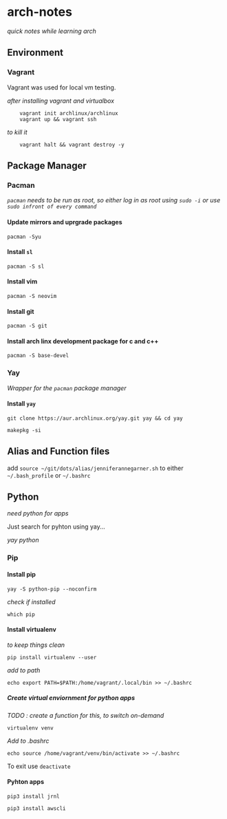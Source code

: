 # arch-notes

_quick notes while learning arch_

## Environment

### Vagrant

Vagrant was used for local vm testing.

_after installing vagrant and virtualbox_

		vagrant init archlinux/archlinux
		vagrant up && vagrant ssh

_to kill it_

		vagrant halt && vagrant destroy -y


## Package Manager

### Pacman 

_`pacman` needs to be run as root, so either log in as root using `sudo -i` or use `sudo infront of every command`_

#### Update mirrors and uprgrade packages
`pacman -Syu`

#### Install `sl`
`pacman -S sl`

#### Install vim

`pacman -S neovim`

#### Install git
`pacman -S git`

#### Install arch linx development package for c and c++
`pacman -S base-devel`

### Yay

_Wrapper for the `pacman` package manager_

#### Install `yay`

`git clone https://aur.archlinux.org/yay.git yay && cd yay`

`makepkg -si`

## Alias and Function files

add `source ~/git/dots/alias/jenniferannegarner.sh` to either `~/.bash_profile` or `~/.bashrc`

## Python

_need python for apps_

Just search for pyhton using yay...

_yay python_

### Pip

#### Install pip

`yay -S python-pip --noconfirm`

_check if installed_

`which pip`

#### Install virtualenv

_to keep things clean_

`pip install virtualenv --user`

_add to path_

`echo export PATH=$PATH:/home/vagrant/.local/bin >> ~/.bashrc`

##### Create virtual enviornment for python apps

_TODO : create a function for this, to switch on-demand_

`virtualenv venv`

_Add to .bashrc_

`echo source /home/vagrant/venv/bin/activate >> ~/.bashrc`

To exit use `deactivate`

#### Pyhton apps

`pip3 install jrnl`

`pip3 install awscli`
